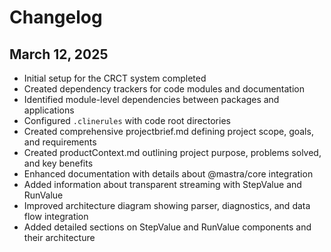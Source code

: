 # Changelog

## March 12, 2025

- Initial setup for the CRCT system completed
- Created dependency trackers for code modules and documentation
- Identified module-level dependencies between packages and applications
- Configured `.clinerules` with code root directories
- Created comprehensive projectbrief.md defining project scope, goals, and requirements
- Created productContext.md outlining project purpose, problems solved, and key benefits
- Enhanced documentation with details about @mastra/core integration
- Added information about transparent streaming with StepValue and RunValue
- Improved architecture diagram showing parser, diagnostics, and data flow integration
- Added detailed sections on StepValue and RunValue components and their architecture
